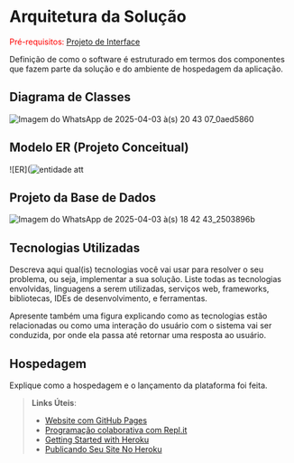 # Arquitetura da Solução

<span style="color:red">Pré-requisitos: <a href="3-Projeto de Interface.md"> Projeto de Interface</a></span>

Definição de como o software é estruturado em termos dos componentes que fazem parte da solução e do ambiente de hospedagem da aplicação.

## Diagrama de Classes


![Imagem do WhatsApp de 2025-04-03 à(s) 20 43 07_0aed5860](https://github.com/user-attachments/assets/66a9156a-6d2f-45f7-a935-01d607aa8907)


## Modelo ER (Projeto Conceitual)


![ER](![entidade att](https://github.com/user-attachments/assets/86f6461c-e8d7-4c72-9365-c0297c5b2e29)



## Projeto da Base de Dados

![Imagem do WhatsApp de 2025-04-03 à(s) 18 42 43_2503896b](https://github.com/user-attachments/assets/66723f6a-bafb-4604-bb34-0fdeeee13ffe)



## Tecnologias Utilizadas

Descreva aqui qual(is) tecnologias você vai usar para resolver o seu problema, ou seja, implementar a sua solução. Liste todas as tecnologias envolvidas, linguagens a serem utilizadas, serviços web, frameworks, bibliotecas, IDEs de desenvolvimento, e ferramentas.

Apresente também uma figura explicando como as tecnologias estão relacionadas ou como uma interação do usuário com o sistema vai ser conduzida, por onde ela passa até retornar uma resposta ao usuário.

## Hospedagem

Explique como a hospedagem e o lançamento da plataforma foi feita.

> **Links Úteis**:
>
> - [Website com GitHub Pages](https://pages.github.com/)
> - [Programação colaborativa com Repl.it](https://repl.it/)
> - [Getting Started with Heroku](https://devcenter.heroku.com/start)
> - [Publicando Seu Site No Heroku](http://pythonclub.com.br/publicando-seu-hello-world-no-heroku.html)
